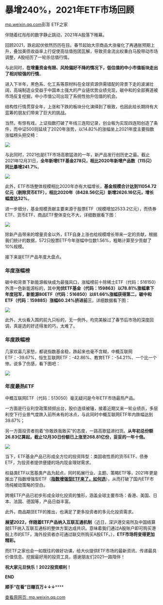 # 暴增240%，2021年ETF市场回顾

[mp.weixin.qq.com](http://mp.weixin.qq.com/s?__biz=MzU1MzkyOTA4MA==&mid=2247487820&idx=1&sn=b95fb43e2be71138013bad9ae7229eed&chksm=fbea015bcc9d884d8e7cb60d4a4087818128b19f26486ac3f52f76b2db6f503caff78fe2aef7&mpshare=1&scene=1&srcid=01014ahrhKMQppaitRdccYKk&sharer_sharetime=1641007430517&sharer_shareid=b7c991d3cd23094f535ad602a652c37b#rd)彭澎 ETF之家

伴随着红彤彤的数字静止跳动，2021年A股落下帷幕。

回顾2021，跌宕起伏依然历历在目。春节起始大宗商品大涨催化了再通胀预期上升，叠加美债收益率上行促使高估值抱团瓦解，导致资金流出权重白马股带动市场调整，A股经历了一轮杀估值行情。

与此同时，**在增量资金有限、风险偏好不降的情况下，低估值的中小市值板块走出了相对较强的行情**。

进入下半年，黑色系、化工系等原材料在全球资源供需错配的背景下走的波澜壮阔，高端制造业受益于中国本土强大的产业链优势业绩兑现，碳中和的全部赛道被市场反复挖掘，中小市值公司出现了系统性抬升估值的机会。

结构性行情贯穿全年，上涨和下跌的板块分化演绎到了极致，也因此给长期持有大蓝筹的朋友们带来了巨大的挑战。

当然，有惊有戏，上证指数打破了年线三连阳记录，创业板为实现四连阳创造了条件，而中证500则延续了2020年涨势，以14.82%的涨幅坐上2021年度主要指数涨幅榜头把交椅：

![](https://cubox.pro/c/filters:no_upscale()?imageUrl=https%3A%2F%2Fmmbiz.qpic.cn%2Fmmbiz_png%2Fm90NpqiajEVj2kZTsH3vrs8lwVB8GZ3gUfPMgO66ty0xzJsiaAo5TicvtiaxhqWGluahicFdzYicQJ4nIuuicTw5yxUEA%2F640%3Fwx_fmt%3Dpng)

与此同时，2021也是ETF市场高歌猛进的一年，新产品发行创历史之最。截止2021年12月31日，**全年新增ETF基金278只，相比2020年新增产品数（115只）同比暴增241.7%**。

![](https://cubox.pro/c/filters:no_upscale()?imageUrl=https%3A%2F%2Fmmbiz.qpic.cn%2Fmmbiz_png%2Fm90NpqiajEVj2kZTsH3vrs8lwVB8GZ3gUicElPg7YXowwqhvoZfFaNkJQKH04YU2eEpibkUN3Zfvhy7EU0AnfxAXA%2F640%3Fwx_fmt%3Dpng)

此外，ETF市场整体规模相比2020年亦有大幅增长，**基金规模合计达到11054.72亿元（剔除货币ETF），相比2020年（8428.56亿元）新增2626.16亿元，增长幅度达32%**。

进一步细分，基金规模贡献主要来源于股票ETF（规模增加2533.2亿元），而债券ETF、货币ETF、商品ETF整体变化不大，详细数据看下图：

![](https://cubox.pro/c/filters:no_upscale()?imageUrl=https%3A%2F%2Fmmbiz.qpic.cn%2Fmmbiz_png%2Fm90NpqiajEVj2kZTsH3vrs8lwVB8GZ3gUFFCkUUPNb1iarpQQgfbVfSPakMUic98JP5m5AAknZX3wUFAGyNHvXlTg%2F640%3Fwx_fmt%3Dpng)

除新产品带来的增量资金以外，ETF自身上涨也给规模增长带来一定的贡献，根据我们统计的数据，572只股票ETF今年涨幅中位数1.56%，粗略计算至少贡献了10%规模。

接下来是ETF产品年度大盘点。

### **年度涨幅榜**

碳中和背景下新能源板块成为最强风口，涨幅榜前十除稀土ETF（代码：516150）外清一色新能源标的，其中**光伏ETF基金（代码：159863）以78.81%涨幅拿下年度冠军，新能源80ETF（代码：516850）以61.66%涨幅获得第二，碳中和ETF（代码：159885）涨幅60.24%挤进前三**，详细数据看下图：

![](https://cubox.pro/c/filters:no_upscale()?imageUrl=https%3A%2F%2Fmmbiz.qpic.cn%2Fmmbiz_png%2Fm90NpqiajEVj2kZTsH3vrs8lwVB8GZ3gUWbOSuEc5kaKXsa0x9z61BkVIicicVt3WdyYqic7GFWoqgicgwRhaxIetmQ%2F640%3Fwx_fmt%3Dpng)

此外，大伙看入围的前九只标的，无一例外，均完美躲过了春节后市场的深度回调，真是选的好还得发的巧，太难了。

### **年度跌幅榜**

几家欢喜几家愁，都说指数基金稳，跌起来也毫不含糊，中概互联网ETF：\-39.67%，恒生互联网ETF：-42.86%、教育ETF：\-54.21%、一个比一个惨。说多了伤感，看下图吧：

![](https://cubox.pro/c/filters:no_upscale()?imageUrl=https%3A%2F%2Fmmbiz.qpic.cn%2Fmmbiz_png%2Fm90NpqiajEVj2kZTsH3vrs8lwVB8GZ3gUHNTycnMqGtQ4IB5pR27gQ3w3ywibiaJD2zxv9hk06iaCsm1b7vRYyF8Eg%2F640%3Fwx_fmt%3Dpng)

### **年度最热ETF**

中概互联网ETF（代码：513050）毫无疑问是今年ETF市场最热产品。

一方面是行业利空政策频频出台，股价连续被锤，接着近期又来一轮业绩杀，多层利空下行业景气度跌入前所未有的冰点，与此同时中概互联网ETF年内跌幅达到39.67%；

另一方面投资者抱着“你敢跌我敢买”的态度，一路高歌猛进扫货。**从年初总份额26.83亿算起，截止12月30日份额已上涨至268.81亿份，妥妥的一年十倍。**

![](https://cubox.pro/c/filters:no_upscale()?imageUrl=https%3A%2F%2Fmmbiz.qpic.cn%2Fmmbiz_png%2Fm90NpqiajEVj2kZTsH3vrs8lwVB8GZ3gU4JRz7sF1pa24xHLVAYwU6E79sfOpfMt5sjPu4FMRJ9yWx6dIMJl0nQ%2F640%3Fwx_fmt%3Dpng)

当下，ETF基金产品已形成全方位的投资阵型：类固收性质的货币ETF、债券ETF，为投资者提供便捷的场内现金理财需求。

权益类ETF以宽基类产品为起点，同时拓展行业、主题、策略ETF等，2021年更是推出了指数增强型ETF（[**指数增强型ETF来了，如何选**](http://mp.weixin.qq.com/s?__biz=MzU1MzkyOTA4MA==&mid=2247487692&idx=1&sn=b5fc6b63848470646296cd4628f0b2f7&chksm=fbea00dbcc9d89cd286c77d8426f57f751f8740cde5b2de4da4401d4c26c5422a4b7c6ab08f9&scene=21#wechat_redirect)），从而打破了国内ETF市场纯被动策略的空白。

跨境ETF产品已初步形成全球化投资的雏形，涵盖全球主要市场：香港、美国、日本、法国、德国等，产品日益丰富。

此外，商品期货ETF的推出，也满足了更多投资者的多元化投资需求。

**展望2022，伴随着ETF产品纳入互联互通机制**（近日，深沪港交易所及中国结算就ETF纳入互联互通标的整体方案达成共识。意味着我们通过A股账户即可购买港股上市的ETF，海外投资者亦可通过联交所购买A股ETF。），**ETF市场将变得更加精彩。**

而ETF之家也会一如既往的做好功课，给大伙提供ETF市场的最新资讯、传递最具价值信息、挖掘最好用的投资工具，感谢朋友们2021一路陪伴！

**祝大家元旦快乐！2022投资顺利！**

**END**

******顺手“在看”日赚百万**↓↓↓********

[查看原网页: mp.weixin.qq.com](http://mp.weixin.qq.com/s?__biz=MzU1MzkyOTA4MA==&mid=2247487820&idx=1&sn=b95fb43e2be71138013bad9ae7229eed&chksm=fbea015bcc9d884d8e7cb60d4a4087818128b19f26486ac3f52f76b2db6f503caff78fe2aef7&mpshare=1&scene=1&srcid=01014ahrhKMQppaitRdccYKk&sharer_sharetime=1641007430517&sharer_shareid=b7c991d3cd23094f535ad602a652c37b#rd)